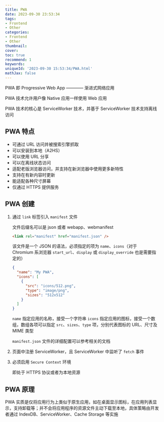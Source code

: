 ```yaml
---
title: PWA
date: 2023-09-30 23:53:34
tags:
- Frontend
- Other
categories:
- Frontend
- Other
thumbnail: 
cover: 
toc: true
recommend: 1
keywords: 
uniqueId: '2023-09-30 15:53:34/PWA.html'
mathJax: false
---
```


PWA 即 Progressive Web App ———— 渐进式网络应用

PWA 技术允许用户像 Native 应用一样使用 Web 应用

PWA 技术的核心是 ServiceWorker 技术，并基于 ServiceWorker 技术支持离线访问

## PWA 特点

* 可通过 URL 访问并被搜索引擎抓取
* 可以安装到本地（A2HS）
* 可以使用 URL 分享
* 可以在离线状态访问
* 适配老版浏览器访问，并支持在新浏览器中使用更多新特性
* 支持在有新内容时更新
* 能适配各种尺寸屏幕
* 仅通过 HTTPS 提供服务

## PWA 创建

1. 通过 `link` 标签引入 `manifest` 文件

    文件后缀名可以是 json 或者 webapp、webmanifest

    ```html
    <link rel="manifest" href="manifest.json" />
    ```

    该文件是一个 JSON 的语法，必须指定的项为 `name`、`icons`（对于 Chromium 系浏览器 `start_url`、`display` 或 `display_override` 也是需要指定的）

    ```json
    {
      "name": "My PWA",
      "icons": [
        {
          "src": "icons/512.png",
          "type": "image/png",
          "sizes": "512x512"
        }
      ]
    }
    ```

    `name` 指定应用的名称，接受一个字符串
    `icons` 指定应用的图标，接受一个数组，数组各项可以指定 `src`、`sizes`、`type` 项，分别代表图标的 URL、尺寸及 MIME 类型

    `manifest.json` 文件的详细配置可以参考相关的文档

2. 页面中注册 ServiceWorker，且 ServiceWorker 中监听了 `fetch` 事件

3. 必须启用 `Secure Context` 环境

    即处于 HTTPS 协议或者为本地资源

## PWA 原理

PWA 实质是仅将应用行为上类似于原生应用，如在桌面显示图标，在应用列表显示，支持卸载等；并不会将应用程序的资源文件主动下载至本地，具体策略由开发者通过 IndexDB、ServiceWorker、Cache Storage 等实施
